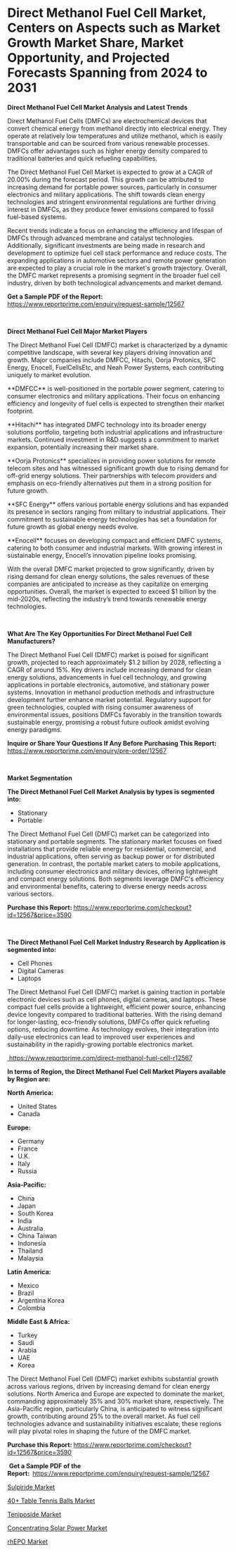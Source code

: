 <p><h1>Direct Methanol Fuel Cell Market, Centers on Aspects such as Market Growth Market Share, Market Opportunity, and Projected Forecasts Spanning from 2024 to 2031</h1></p><p><strong>Direct Methanol Fuel Cell Market Analysis and Latest Trends</strong></p>
<p><p>Direct Methanol Fuel Cells (DMFCs) are electrochemical devices that convert chemical energy from methanol directly into electrical energy. They operate at relatively low temperatures and utilize methanol, which is easily transportable and can be sourced from various renewable processes. DMFCs offer advantages such as higher energy density compared to traditional batteries and quick refueling capabilities.</p><p>The Direct Methanol Fuel Cell Market is expected to grow at a CAGR of 20.00% during the forecast period. This growth can be attributed to increasing demand for portable power sources, particularly in consumer electronics and military applications. The shift towards clean energy technologies and stringent environmental regulations are further driving interest in DMFCs, as they produce fewer emissions compared to fossil fuel-based systems. </p><p>Recent trends indicate a focus on enhancing the efficiency and lifespan of DMFCs through advanced membrane and catalyst technologies. Additionally, significant investments are being made in research and development to optimize fuel cell stack performance and reduce costs. The expanding applications in automotive sectors and remote power generation are expected to play a crucial role in the market's growth trajectory. Overall, the DMFC market represents a promising segment in the broader fuel cell industry, driven by both technological advancements and market demand.</p></p>
<p><strong>Get a Sample PDF of the Report:&nbsp;</strong> <a href="https://www.reportprime.com/enquiry/request-sample/12567">https://www.reportprime.com/enquiry/request-sample/12567</a></p>
<p>&nbsp;</p>
<p><strong>Direct Methanol Fuel Cell Major Market Players</strong></p>
<p><p>The Direct Methanol Fuel Cell (DMFC) market is characterized by a dynamic competitive landscape, with several key players driving innovation and growth. Major companies include DMFCC, Hitachi, Oorja Protonics, SFC Energy, Enocell, FuelCellsEtc, and Neah Power Systems, each contributing uniquely to market evolution.</p><p>**DMFCC** is well-positioned in the portable power segment, catering to consumer electronics and military applications. Their focus on enhancing efficiency and longevity of fuel cells is expected to strengthen their market footprint.</p><p>**Hitachi** has integrated DMFC technology into its broader energy solutions portfolio, targeting both industrial applications and infrastructure markets. Continued investment in R&D suggests a commitment to market expansion, potentially increasing their market share.</p><p>**Oorja Protonics** specializes in providing power solutions for remote telecom sites and has witnessed significant growth due to rising demand for off-grid energy solutions. Their partnerships with telecom providers and emphasis on eco-friendly alternatives put them in a strong position for future growth.</p><p>**SFC Energy** offers various portable energy solutions and has expanded its presence in sectors ranging from military to industrial applications. Their commitment to sustainable energy technologies has set a foundation for future growth as global energy needs evolve.</p><p>**Enocell** focuses on developing compact and efficient DMFC systems, catering to both consumer and industrial markets. With growing interest in sustainable energy, Enocell’s innovation pipeline looks promising.</p><p>With the overall DMFC market projected to grow significantly, driven by rising demand for clean energy solutions, the sales revenues of these companies are anticipated to increase as they capitalize on emerging opportunities. Overall, the market is expected to exceed $1 billion by the mid-2020s, reflecting the industry’s trend towards renewable energy technologies.</p></p>
<p>&nbsp;</p>
<p><strong>What Are The Key Opportunities For Direct Methanol Fuel Cell Manufacturers?</strong></p>
<p><p>The Direct Methanol Fuel Cell (DMFC) market is poised for significant growth, projected to reach approximately $1.2 billion by 2028, reflecting a CAGR of around 15%. Key drivers include increasing demand for clean energy solutions, advancements in fuel cell technology, and growing applications in portable electronics, automotive, and stationary power systems. Innovation in methanol production methods and infrastructure development further enhance market potential. Regulatory support for green technologies, coupled with rising consumer awareness of environmental issues, positions DMFCs favorably in the transition towards sustainable energy, promising a robust future outlook amidst evolving energy paradigms.</p></p>
<p><strong>Inquire or Share Your Questions If Any Before Purchasing This Report:</strong> <a href="https://www.reportprime.com/enquiry/pre-order/12567">https://www.reportprime.com/enquiry/pre-order/12567</a></p>
<p>&nbsp;</p>
<p><strong>Market Segmentation</strong></p>
<p><strong>The Direct Methanol Fuel Cell Market Analysis by types is segmented into:</strong></p>
<p><ul><li>Stationary</li><li>Portable</li></ul></p>
<p><p>The Direct Methanol Fuel Cell (DMFC) market can be categorized into stationary and portable segments. The stationary market focuses on fixed installations that provide reliable energy for residential, commercial, and industrial applications, often serving as backup power or for distributed generation. In contrast, the portable market caters to mobile applications, including consumer electronics and military devices, offering lightweight and compact energy solutions. Both segments leverage DMFC's efficiency and environmental benefits, catering to diverse energy needs across various sectors.</p></p>
<p><strong>Purchase this Report:&nbsp;</strong><a href="https://www.reportprime.com/checkout?id=12567&price=3590">https://www.reportprime.com/checkout?id=12567&price=3590</a></p>
<p>&nbsp;</p>
<p><strong>The Direct Methanol Fuel Cell Market Industry Research by Application is segmented into:</strong></p>
<p><ul><li>Cell Phones</li><li>Digital Cameras</li><li>Laptops</li></ul></p>
<p><p>The Direct Methanol Fuel Cell (DMFC) market is gaining traction in portable electronic devices such as cell phones, digital cameras, and laptops. These compact fuel cells provide a lightweight, efficient power source, enhancing device longevity compared to traditional batteries. With the rising demand for longer-lasting, eco-friendly solutions, DMFCs offer quick refueling options, reducing downtime. As technology evolves, their integration into daily-use electronics can lead to improved user experiences and sustainability in the rapidly-growing portable electronics market.</p></p>
<p><a href="https://www.reportprime.com/direct-methanol-fuel-cell-r12567">&nbsp;https://www.reportprime.com/direct-methanol-fuel-cell-r12567</a></p>
<p><strong>In terms of Region, the Direct Methanol Fuel Cell Market Players available by Region are:</strong></p>
<p>
    <p> <strong> North America: </strong>
        <ul>
            <li>United States</li>
            <li>Canada</li>
        </ul>
        </p> 
    <p> <strong> Europe: </strong>
        <ul>
            <li>Germany</li>
            <li>France</li>
            <li>U.K.</li>
            <li>Italy</li>
            <li>Russia</li>
        </ul>
        </p> 
    <p> <strong> Asia-Pacific: </strong>
        <ul>
            <li>China</li>
            <li>Japan</li>
            <li>South Korea</li>
            <li>India</li>
            <li>Australia</li>
            <li>China Taiwan</li>
            <li>Indonesia</li>
            <li>Thailand</li>
            <li>Malaysia</li>
        </ul>
        </p> 
    <p> <strong> Latin America: </strong>
        <ul>
            <li>Mexico</li>
            <li>Brazil</li>
            <li>Argentina Korea</li>
            <li>Colombia</li>
        </ul>
        </p> 
    <p> <strong> Middle East & Africa: </strong>
        <ul>
            <li>Turkey</li>
            <li>Saudi</li>
            <li>Arabia</li>
            <li>UAE</li>
            <li>Korea</li>
        </ul>
    </p>
    </p>
<p><p>The Direct Methanol Fuel Cell (DMFC) market exhibits substantial growth across various regions, driven by increasing demand for clean energy solutions. North America and Europe are expected to dominate the market, commanding approximately 35% and 30% market share, respectively. The Asia-Pacific region, particularly China, is anticipated to witness significant growth, contributing around 25% to the overall market. As fuel cell technologies advance and sustainability initiatives escalate, these regions will play pivotal roles in shaping the future of the DMFC market.</p></p>
<p><strong>Purchase this Report: </strong><a href="https://www.reportprime.com/checkout?id=12567&price=3590">https://www.reportprime.com/checkout?id=12567&price=3590</a></p>
<p>&nbsp;<strong>Get a Sample PDF of the Report:&nbsp;&nbsp;</strong><a href="https://www.reportprime.com/enquiry/request-sample/12567">https://www.reportprime.com/enquiry/request-sample/12567</a></p>
<p><strong></strong></p>
<p><p><a href="https://medium.com/@stephaniewynterk145/insights-into-the-sulpiride-industry-market-financial-status-market-size-and-revenue-analysis-up-f5fa97eca707">Sulpiride Market</a></p><p><a href="https://issuu.com/reportprime-2/docs/40-table-tennis-balls-market-size-2_41779854b1aac6">40+ Table Tennis Balls Market</a></p><p><a href="https://medium.com/@stephaniewynterk145/teniposide-market-global-market-trends-and-market-forecast-2024-2031-736569a48546">Teniposide Market</a></p><p><a href="https://github.com/MariaWashington76/Market-Research-Report-List-1/blob/main/concentrating-solar-power-market.md">Concentrating Solar Power Market</a></p><p><a href="https://www.linkedin.com/pulse/rhepo-market-evolution-global-trends-regional-dynamics-7snpe?trackingId=ylbB20WLRb27nK4lC6NFyg%3D%3D">rhEPO Market</a></p></p>